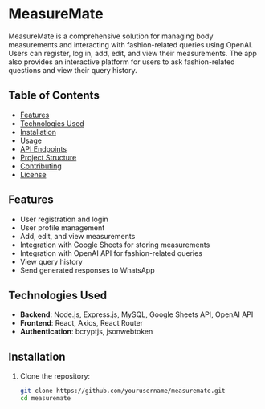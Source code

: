 # MeasureMate

MeasureMate is a comprehensive solution for managing body measurements and interacting with fashion-related queries using OpenAI. Users can register, log in, add, edit, and view their measurements. The app also provides an interactive platform for users to ask fashion-related questions and view their query history.

## Table of Contents
- [Features](#features)
- [Technologies Used](#technologies-used)
- [Installation](#installation)
- [Usage](#usage)
- [API Endpoints](#api-endpoints)
- [Project Structure](#project-structure)
- [Contributing](#contributing)
- [License](#license)

## Features
- User registration and login
- User profile management
- Add, edit, and view measurements
- Integration with Google Sheets for storing measurements
- Integration with OpenAI API for fashion-related queries
- View query history
- Send generated responses to WhatsApp

## Technologies Used
- **Backend**: Node.js, Express.js, MySQL, Google Sheets API, OpenAI API
- **Frontend**: React, Axios, React Router
- **Authentication**: bcryptjs, jsonwebtoken

## Installation
1. Clone the repository:
   ```sh
   git clone https://github.com/yourusername/measuremate.git
   cd measuremate